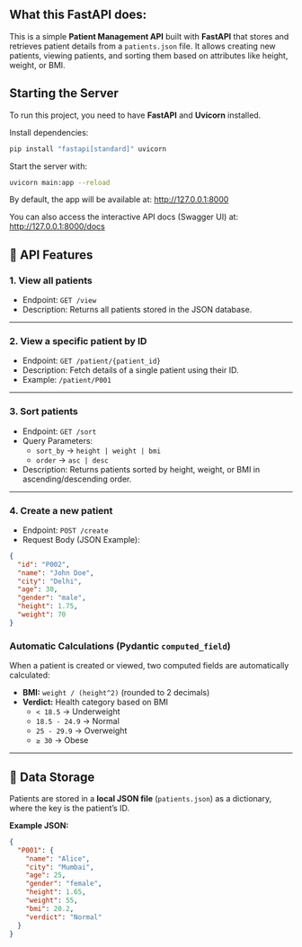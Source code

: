 ## What this FastAPI does:

This is a simple **Patient Management API** built with **FastAPI** that stores and retrieves patient details from a `patients.json` file. It allows creating new patients, viewing patients, and sorting them based on attributes like height, weight, or BMI.

## Starting the Server

To run this project, you need to have **FastAPI** and **Uvicorn** installed.

Install dependencies:
```bash
pip install "fastapi[standard]" uvicorn

```
Start the server with:
```bash
uvicorn main:app --reload
```

By default, the app will be available at:
http://127.0.0.1:8000

You can also access the interactive API docs (Swagger UI) at:
http://127.0.0.1:8000/docs

## 🚀 API Features

### 1. View all patients
- Endpoint: `GET /view`
- Description: Returns all patients stored in the JSON database.

---

### 2. View a specific patient by ID
- Endpoint: `GET /patient/{patient_id}`
- Description: Fetch details of a single patient using their ID.
- Example: `/patient/P001`

---

### 3. Sort patients
- Endpoint: `GET /sort`
- Query Parameters:
  - `sort_by` → `height | weight | bmi`
  - `order` → `asc | desc`
- Description: Returns patients sorted by height, weight, or BMI in ascending/descending order.

---

### 4. Create a new patient
- Endpoint: `POST /create`
- Request Body (JSON Example):
```json
{
  "id": "P002",
  "name": "John Doe",
  "city": "Delhi",
  "age": 30,
  "gender": "male",
  "height": 1.75,
  "weight": 70
}
```


### Automatic Calculations (Pydantic `computed_field`)

When a patient is created or viewed, two computed fields are automatically calculated:

- **BMI:** `weight / (height^2)` (rounded to 2 decimals)
- **Verdict:** Health category based on BMI
  - `< 18.5` → Underweight
  - `18.5 - 24.9` → Normal
  - `25 - 29.9` → Overweight
  - `≥ 30` → Obese

---

## 📂 Data Storage

Patients are stored in a **local JSON file** (`patients.json`) as a dictionary, where the key is the patient’s ID.

**Example JSON:**
```json
{
  "P001": {
    "name": "Alice",
    "city": "Mumbai",
    "age": 25,
    "gender": "female",
    "height": 1.65,
    "weight": 55,
    "bmi": 20.2,
    "verdict": "Normal"
  }
}
